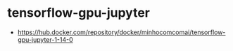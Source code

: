 # tensorflow-gpu-jupyter
- https://hub.docker.com/repository/docker/minhocomcomai/tensorflow-gpu-jupyter-1-14-0
